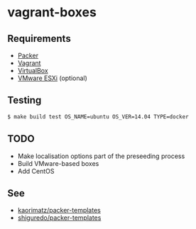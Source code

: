 vagrant-boxes
=============

Requirements
------------

 * [Packer](https://www.packer.io/)
 * [Vagrant](https://www.vagrantup.com/)
 * [VirtualBox](https://www.virtualbox.org/)
 * [VMware ESXi](http://www.vmware.com/uk/products/esxi-and-esx/overview) (optional)

Testing
-------

```bash
$ make build test OS_NAME=ubuntu OS_VER=14.04 TYPE=docker
```

TODO
----

 * Make localisation options part of the preseeding process
 * Build VMware-based boxes
 * Add CentOS

See
---

 * [kaorimatz/packer-templates](https://github.com/kaorimatz/packer-templates)
 * [shiguredo/packer-templates](https://github.com/shiguredo/packer-templates)
